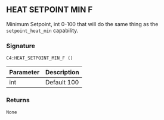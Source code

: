 ## HEAT SETPOINT MIN F

Minimum Setpoint, int 0-100 that will do the same thing as the `setpoint_heat_min` capability.


### Signature

`C4:HEAT_SETPOINT_MIN_F ()` 


| Parameter | Description |
| --- | --- |
| int | Default 100 |


### Returns

`None`